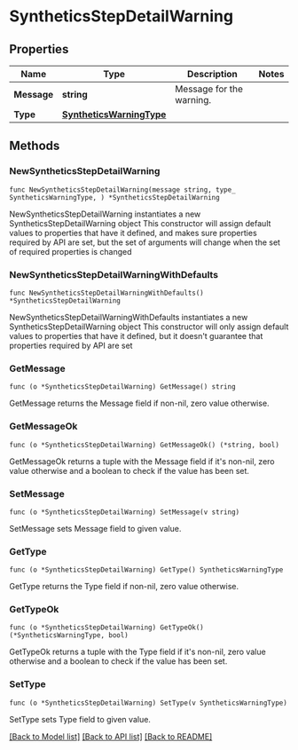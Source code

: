 # SyntheticsStepDetailWarning

## Properties

Name | Type | Description | Notes
------------ | ------------- | ------------- | -------------
**Message** | **string** | Message for the warning. | 
**Type** | [**SyntheticsWarningType**](SyntheticsWarningType.md) |  | 

## Methods

### NewSyntheticsStepDetailWarning

`func NewSyntheticsStepDetailWarning(message string, type_ SyntheticsWarningType, ) *SyntheticsStepDetailWarning`

NewSyntheticsStepDetailWarning instantiates a new SyntheticsStepDetailWarning object
This constructor will assign default values to properties that have it defined,
and makes sure properties required by API are set, but the set of arguments
will change when the set of required properties is changed

### NewSyntheticsStepDetailWarningWithDefaults

`func NewSyntheticsStepDetailWarningWithDefaults() *SyntheticsStepDetailWarning`

NewSyntheticsStepDetailWarningWithDefaults instantiates a new SyntheticsStepDetailWarning object
This constructor will only assign default values to properties that have it defined,
but it doesn't guarantee that properties required by API are set

### GetMessage

`func (o *SyntheticsStepDetailWarning) GetMessage() string`

GetMessage returns the Message field if non-nil, zero value otherwise.

### GetMessageOk

`func (o *SyntheticsStepDetailWarning) GetMessageOk() (*string, bool)`

GetMessageOk returns a tuple with the Message field if it's non-nil, zero value otherwise
and a boolean to check if the value has been set.

### SetMessage

`func (o *SyntheticsStepDetailWarning) SetMessage(v string)`

SetMessage sets Message field to given value.


### GetType

`func (o *SyntheticsStepDetailWarning) GetType() SyntheticsWarningType`

GetType returns the Type field if non-nil, zero value otherwise.

### GetTypeOk

`func (o *SyntheticsStepDetailWarning) GetTypeOk() (*SyntheticsWarningType, bool)`

GetTypeOk returns a tuple with the Type field if it's non-nil, zero value otherwise
and a boolean to check if the value has been set.

### SetType

`func (o *SyntheticsStepDetailWarning) SetType(v SyntheticsWarningType)`

SetType sets Type field to given value.



[[Back to Model list]](../README.md#documentation-for-models) [[Back to API list]](../README.md#documentation-for-api-endpoints) [[Back to README]](../README.md)


